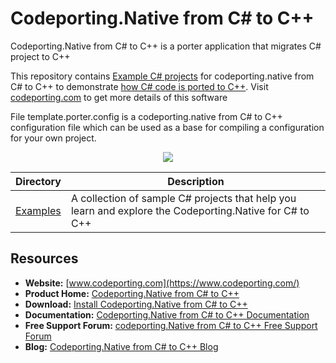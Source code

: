 ﻿# Codeporting.Native from  C# to C++

Codeporting.Native from C# to C++ is a porter application that migrates C# project to C++

This repository contains [Example C# projects](https://github.com/codeporting-native/codePorting.native-cpp) for codeporting.native from C# to C++ to demonstrate [how C# code is ported to C++](https://wiki.codeporting.com/cpp/Getting%20Started/). Visit [codeporting.com](https://www.codeporting.com/) to get more details of this software

File template.porter.config is a codeporting.native from C# to C++ configuration file which can be used as a base for compiling a configuration for your own project.

<p align="center">

  <a title="Download complete sample C# projects code to test codeporting for C++" href="https://github.com/codeporting-native/codePorting.native-cpp/archive/master.zip">
	<img src="https://raw.github.com/AsposeExamples/java-examples-dashboard/master/images/downloadZip-Button-Large.png" />
  </a>
</p>

Directory | Description
--------- | -----------
[Examples](https://github.com/codeporting-native)  | A collection of sample C# projects that help you learn and explore the Codeporting.Native for C# to C++

## Resources

+ **Website:** [www.codeporting.com](https://www.codeporting.com/)
+ **Product Home:** [Codeporting.Native from C# to C++](https://products.codeporting.com/)
+ **Download:** [Install Codeporting.Native from C# to C++](https://downloads.codeporting.com/)
+ **Documentation:** [Codeporting.Native from C# to C++ Documentation](https://wiki.codeporting.com/cpp/)
+ **Free Support Forum:** [codeporting.Native from C# to C++ Free Support Forum](https://forum.codeporting.com/)
+ **Blog:** [Codeporting.Native from C# to C++ Blog](https://blog.codeporting.com/)
